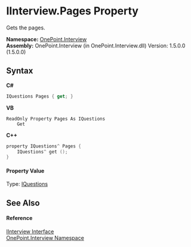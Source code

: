 # IInterview.Pages Property 
 

Gets the pages.

**Namespace:**&nbsp;<a href="N_OnePoint_Interview">OnePoint.Interview</a><br />**Assembly:**&nbsp;OnePoint.Interview (in OnePoint.Interview.dll) Version: 1.5.0.0 (1.5.0.0)

## Syntax

**C#**<br />
``` C#
IQuestions Pages { get; }
```

**VB**<br />
``` VB
ReadOnly Property Pages As IQuestions
	Get
```

**C++**<br />
``` C++
property IQuestions^ Pages {
	IQuestions^ get ();
}
```


#### Property Value
Type: <a href="T_OnePoint_Interview_IQuestions">IQuestions</a>

## See Also


#### Reference
<a href="T_OnePoint_Interview_IInterview">IInterview Interface</a><br /><a href="N_OnePoint_Interview">OnePoint.Interview Namespace</a><br />